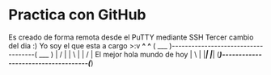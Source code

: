 # Practica con GitHub 
Es creado de forma remota desde el PuTTY mediante SSH
Tercer cambio del dia :) 
Yo soy el que esta a cargo >:v
  __^__                                      __^__
 ( ___ )------------------------------------( ___ )
  | / |                                      | \ |
  | / |    El mejor hola mundo de hoy        | \ |
  |___|                                      |___|
 (_____)------------------------------------(_____) 
